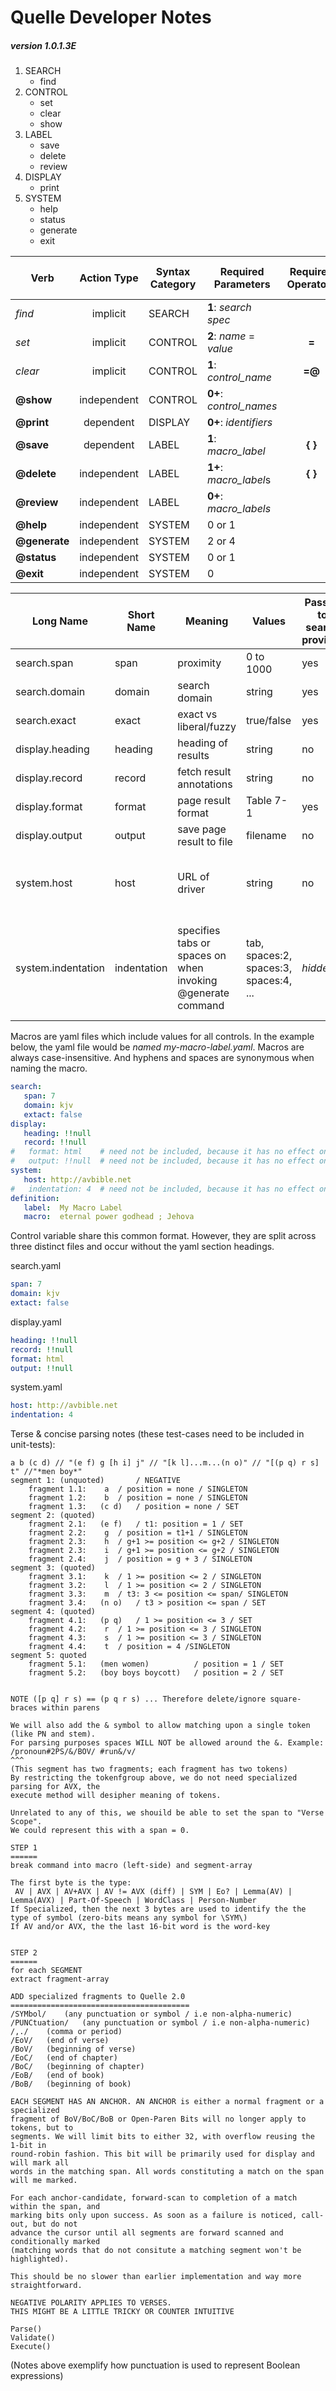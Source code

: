 # Quelle Developer Notes

##### version 1.0.1.3E

1. SEARCH
   - find
2. CONTROL
   - set
   - clear
   - show
3. LABEL
   - save
   - delete
   - review
4. DISPLAY
   - print
5. SYSTEM
   - help
   - status
   - generate
   - exit

| Verb          | Action Type | Syntax Category | Required Parameters     | Required Operators | Optional Operators | Provider or Driver |
| ------------- | :---------: | --------------- | ----------------------- | :----------------: | :----------------: | ------------------ |
| *find*        |  implicit   | SEARCH          | **1**: *search spec*    |                    |  **" " [ ] ( )**   | provider           |
| *set*         |  implicit   | CONTROL         | **2**: *name* = *value* |       **=**        |                    | driver             |
| *clear*       |  implicit   | CONTROL         | **1**: *control_name*   |       **=@**       |                    | driver             |
| **@show**     | independent | CONTROL         | **0+**: *control_names* |                    |                    | driver             |
| **@print**    |  dependent  | DISPLAY         | **0+**: *identifiers*   |                    |      **[ ]**       | provider           |
| **@save**     |  dependent  | LABEL           | **1**: *macro_label*    |      **{ }**       |                    | driver             |
| **@delete**   | independent | LABEL           | **1+**: *macro_label*s  |      **{ }**       |                    | driver             |
| **@review**   | independent | LABEL           | **0+**: *macro_labels*  |                    |      **{ }**       | driver             |
| **@help**     | independent | SYSTEM          | 0 or 1                  |                    |                    | driver             |
| **@generate** | independent | SYSTEM          | 2 or 4                  |                    |                    | driver             |
| **@status**   | independent | SYSTEM          | 0 or 1                  |                    |                    | provider           |
| **@exit**     | independent | SYSTEM          | 0                       |                    |                    | driver             |



| Long Name          | Short Name  | Meaning                                                     | Values                                 | Passed to search provider | Notes                                                    |
| ------------------ | ----------- | ----------------------------------------------------------- | -------------------------------------- | ------------------------- | -------------------------------------------------------- |
| search.span        | span        | proximity                                                   | 0 to 1000                              | yes                       |                                                          |
| search.domain      | domain      | search domain                                               | string                                 | yes                       |                                                          |
| search.exact       | exact       | exact vs liberal/fuzzy                                      | true/false                             | yes                       |                                                          |
| display.heading    | heading     | heading of results                                          | string                                 | no                        |                                                          |
| display.record     | record      | fetch result annotations                                    | string                                 | no                        |                                                          |
| display.format     | format      | page result format                                          | Table 7-1                              | yes                       |                                                          |
| display.output     | output      | save page result to file                                    | filename                               | no                        |                                                          |
| system.host        | host        | URL of driver                                               | string                                 | no                        | define the search provider to use                        |
| system.indentation | indentation | specifies tabs or spaces on when invoking @generate command | tab, spaces:2, spaces:3, spaces:4, ... | *hidden*                  | hidden, do not expose value with wildcard @show requests |

Macros are yaml files which include values for all controls.  In the example below, the yaml file would be *named my-macro-label.yaml*.  Macros are always case-insensitive.  And hyphens and spaces are synonymous when naming the macro.

```yaml
search:
​	span: 7
​	domain: kjv
​	extact: false
display:
​	heading: !!null
​	record: !!null
#	format: html    # need not be included, because it has no effect on macros
#	output: !!null	# need not be included, because it has no effect on macros
system:
​	host: http://avbible.net
#	indentation: 4  # need not be included, because it has no effect on macros
definition:
​	label:	My Macro Label
​	macro:	eternal power godhead ; Jehova
```

Control variable share this common format.  However, they are split across three distinct files and occur without the yaml section headings.



search.yaml

```yaml
span: 7
domain: kjv
extact: false
```



display.yaml

```yaml
heading: !!null
record: !!null
format: html
output: !!null
```



system.yaml

```yaml
host: http://avbible.net
indentation: 4
```



Terse & concise parsing notes (these test-cases need to be included in unit-tests):

```
a b (c d) // "(e f) g [h i] j" // "[k l]...m...(n o)" // "[(p q) r s] t" //"*men boy*"
segment 1: (unquoted)		/ NEGATIVE
	fragment 1.1:	 a 	/ position = none / SINGLETON
	fragment 1.2:	 b 	/ position = none / SINGLETON
	fragment 1.3:	(c d) 	/ position = none / SET
segment 2: (quoted)
	fragment 2.1:	(e f) 	/ t1: position = 1 / SET
	fragment 2.2:	 g 	/ position = t1+1 / SINGLETON
	fragment 2.3:	 h 	/ g+1 >= position <= g+2 / SINGLETON
	fragment 2.3:	 i 	/ g+1 >= position <= g+2 / SINGLETON
	fragment 2.4:	 j 	/ position = g + 3 / SINGLETON
segment 3: (quoted)
	fragment 3.1:	 k 	/ 1 >= position <= 2 / SINGLETON
	fragment 3.2:	 l 	/ 1 >= position <= 2 / SINGLETON
	fragment 3.3:	 m 	/ t3: 3 <= position <= span/ SINGLETON
	fragment 3.4:	(n o) 	/ t3 > position <= span / SET
segment 4: (quoted)
	fragment 4.1:	(p q)	/ 1 >= position <= 3 / SET
	fragment 4.2:	 r 	/ 1 >= position <= 3 / SINGLETON
	fragment 4.3:	 s 	/ 1 >= position <= 3 / SINGLETON
	fragment 4.4:	 t 	/ position = 4 /SINGLETON
segment 5: quoted
	fragment 5.1:	(men women) 		 / position = 1 / SET
	fragment 5.2:	(boy boys boycott) 	 / position = 2 / SET


NOTE ([p q] r s) == (p q r s) ... Therefore delete/ignore square-braces within parens

We will also add the & symbol to allow matching upon a single token (like PN and stem).
For parsing purposes spaces WILL NOT be allowed around the &. Example:
/pronoun#2PS/&/BOV/ #run&/v/
^^^
(This segment has two fragments; each fragment has two tokens)
By restricting the tokenfgroup above, we do not need specialized parsing for AVX, the
execute method will desipher meaning of tokens.

Unrelated to any of this, we shouild be able to set the span to "Verse Scope".
We could represent this with a span = 0.

STEP 1
======
break command into macro (left-side) and segment-array

The first byte is the type:
 AV | AVX | AV+AVX | AV != AVX (diff) | SYM | Eo? | Lemma(AV) | Lemma(AVX) | Part-Of-Speech | WordClass | Person-Number
If Specialized, then the next 3 bytes are used to identify the the type of symbol (zero-bits means any symbol for \SYM\)
If AV and/or AVX, the the last 16-bit word is the word-key


STEP 2
======
for each SEGMENT
extract fragment-array

ADD specialized fragments to Quelle 2.0
========================================
/SYMbol/	(any punctuation or symbol / i.e non-alpha-numeric)
/PUNCtuation/	(any punctuation or symbol / i.e non-alpha-numeric)
/,./	(comma or period)
/EoV/	(end of verse)
/BoV/	(beginning of verse)
/EoC/	(end of chapter)
/BoC/	(beginning of chapter)
/EoB/	(end of book)
/BoB/	(beginning of book)

EACH SEGMENT HAS AN ANCHOR. AN ANCHOR is either a normal fragment or a specialized
fragment of BoV/BoC/BoB or Open-Paren Bits will no longer apply to tokens, but to
segments. We will limit bits to either 32, with overflow reusing the 1-bit in
round-robin fashion. This bit will be primarily used for display and will mark all
words in the matching span. All words constituting a match on the span will me marked.

For each anchor-candidate, forward-scan to completion of a match within the span, and
marking bits only upon success. As soon as a failure is noticed, call-out, but do not
advance the cursor until all segments are forward scanned and conditionally marked
(matching words that do not consitute a matching segment won't be highlighted).

This should be no slower than earlier implementation and way more straightforward.

NEGATIVE POLARITY APPLIES TO VERSES.
THIS MIGHT BE A LITTLE TRICKY OR COUNTER INTUITIVE

Parse()
Validate()
Execute()
```

(Notes above exemplify how punctuation is used to represent Boolean expressions)  